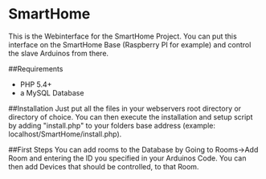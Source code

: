 # SmartHome

This is the Webinterface for the SmartHome Project. You can put this interface on the SmartHome Base (Raspberry PI for example) and control the slave Arduinos from there.

##Requirements
- PHP 5.4+
- a MySQL Database

##Installation
Just put all the files in your webservers root directory or directory of choice. You can then execute the installation and setup script by adding "install.php" to your folders base address (example: localhost/SmartHome/install.php).

##First Steps
You can add rooms to the Database by Going to Rooms->Add Room and entering the ID you specified in your Arduinos Code. You can then add Devices that should be controlled, to that Room.
